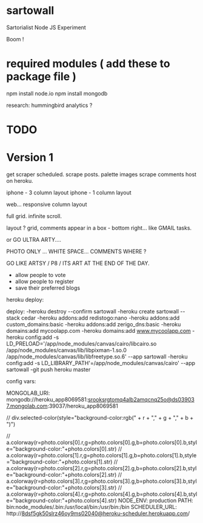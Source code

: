 sartowall
=========

Sartorialist Node JS Experiment


Boom !


required modules ( add these to package file )
=========

npm install node.io
npm install mongodb



research:
hummingbird analytics ? 



TODO
========
Version 1
========

get scraper scheduled.
scrape posts.
palette images
scrape comments
host on heroku.

iphone - 3 column layout
iphone - 1 column layout

web... responsive column layout

full grid.
infinite scroll.

layout ? 
grid, comments appear in a box - bottom right... like GMAIL tasks.

or GO ULTRA ARTY....

PHOTO ONLY ... WHITE SPACE... COMMENTS WHERE ?

GO LIKE ARTSY / P8 / ITS ART AT THE END OF THE DAY.

- allow people to vote
- allow people to register
- save their preferred blogs



heroku deploy:

deploy:
    -heroku destroy --confirm sartowall
    -heroku create sartowall --stack cedar
    -heroku addons:add redistogo:nano
    -heroku addons:add custom_domains:basic
    -heroku addons:add zerigo_dns:basic
    -heroku domains:add mycoolapp.com
    -heroku domains:add www.mycoolapp.com
    -heroku config:add -s LD_PRELOAD='/app/node_modules/canvas/cairo/libcairo.so /app/node_modules/canvas/lib/libpixman-1.so.0 /app/node_modules/canvas/lib/libfreetype.so.6' --app sartowall
    -heroku config:add -s LD_LIBRARY_PATH'=/app/node_modules/canvas/cairo' --app sartowall
    -git push heroku master

config vars:

MONGOLAB_URI:  mongodb://heroku_app8069581:srooksrgtomq4alb2amqcnq25o@ds039037.mongolab.com:39037/heroku_app8069581





//    div.selected-color(style="background-color:rgb(" + r + "," + g + "," + b + ")")

//              a.colorway(r=photo.colors[0].r,g=photo.colors[0].g,b=photo.colors[0].b,style="background-color:"+photo.colors[0].str)
//              a.colorway(r=photo.colors[1].r,g=photo.colors[1].g,b=photo.colors[1].b,style="background-color:"+photo.colors[1].str)
//              a.colorway(r=photo.colors[2].r,g=photo.colors[2].g,b=photo.colors[2].b,style="background-color:"+photo.colors[2].str)
//              a.colorway(r=photo.colors[3].r,g=photo.colors[3].g,b=photo.colors[3].b,style="background-color:"+photo.colors[3].str)
//              a.colorway(r=photo.colors[4].r,g=photo.colors[4].g,b=photo.colors[4].b,style="background-color:"+photo.colors[4].str)
NODE_ENV:      production
PATH:          bin:node_modules/.bin:/usr/local/bin:/usr/bin:/bin
SCHEDULER_URL: http://8dsf5gk50slrz46oy9ms02040@heroku-scheduler.herokuapp.com/

